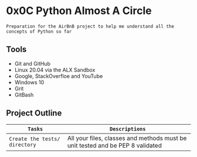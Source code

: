 # 0x0C Python Almost A Circle

`Preparation for the AirBnB project to help me understand all the concepts of Python so far`

## Tools

* Git and GitHub
* Linux 20.04 via the ALX Sandbox
* Google, StackOverfloe and YouTube
* Windows 10
* Grit
* GitBash

## Project Outline

| `Tasks` | `Descriptions` |
| ------- | -------------- |
| `Create the tests/ directory` | All your files, classes and methods must be unit tested and be PEP 8 validated |

